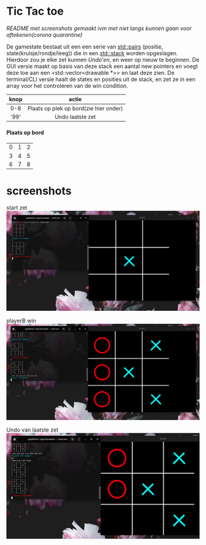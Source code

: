 # Tic Tac toe

_README met screenshots gemaakt ivm met niet langs kunnen gaan voor aftekenen(corona quarantine)_

De gamestate bestaat uit een een serie van <std::pairs> (positie, state(kruisje/rondje/leeg)) die in een <std::stack> worden opgeslagen. Hierdoor zou je elke zet kunnen *Undo'en*, en weer op nieuw te beginnen.
De GUI versie maakt op basis van deze stack een aantal new pointers en voegt deze toe aan een <std::vector<drawable *>> en laat deze zien. De terminal/CLI versie haalt de states en posities uit de stack, en zet ze in een array voor het controleren van de win condition.




| knop |                 actie                  |
| :--: | :------------------------------------: |
| 0-8  | Plaats op plek op bord(zie hier onder) |
| '99' |            Undo laatste zet            |

#### Plaats op bord
|     |     |     |
| --- | --- | --- |
| 0   | 1   | 2   |
| 3   | 4   | 5   |
| 6   | 7   | 8   |








# screenshots
start zet
![alt text](images/ss1.png)


playerB win
![alt text](images/ss3.png)


Undo van laatste zet
![alt text](images/ss2.png)


